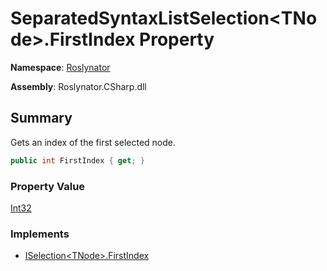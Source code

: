 # SeparatedSyntaxListSelection\<TNode>\.FirstIndex Property

**Namespace**: [Roslynator](../../README.md)

**Assembly**: Roslynator\.CSharp\.dll

## Summary

Gets an index of the first selected node\.

```csharp
public int FirstIndex { get; }
```

### Property Value

[Int32](https://docs.microsoft.com/en-us/dotnet/api/system.int32)

### Implements

* [ISelection\<TNode>.FirstIndex](../../ISelection-1/FirstIndex/README.md)

